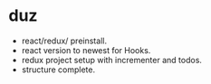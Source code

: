# duz
- react/redux/ preinstall.
- react version to newest for Hooks.
- redux project setup with incrementer and todos.
- structure complete.

